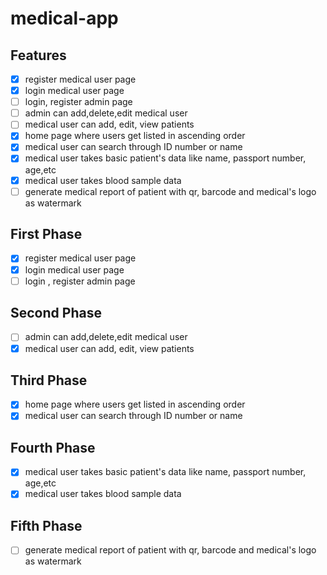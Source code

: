 # medical-app

## Features

- [x] register medical user page
- [x] login medical user page
- [ ] login, register admin page
- [ ] admin can add,delete,edit medical user
- [ ] medical user can add, edit, view patients
- [x] home page where users get listed in ascending order
- [x] medical user can search through ID number or name
- [x] medical user takes basic patient's data like name, passport number,
      age,etc
- [x] medical user takes blood sample data
- [ ] generate medical report of patient with qr, barcode and medical's logo as
      watermark

## First Phase

- [x] register medical user page
- [x] login medical user page
- [ ] login , register admin page

## Second Phase

- [ ] admin can add,delete,edit medical user
- [x] medical user can add, edit, view patients

## Third Phase

- [x] home page where users get listed in ascending order
- [x] medical user can search through ID number or name

## Fourth Phase

- [x] medical user takes basic patient's data like name, passport number,
      age,etc
- [x] medical user takes blood sample data

## Fifth Phase

- [ ] generate medical report of patient with qr, barcode and medical's logo as
      watermark
